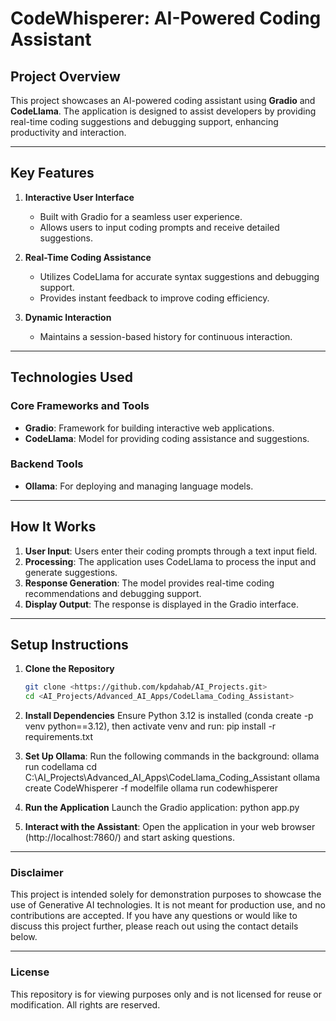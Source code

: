 # CodeWhisperer: AI-Powered Coding Assistant

## Project Overview

This project showcases an AI-powered coding assistant using **Gradio** and **CodeLlama**. The application is designed to assist developers by providing real-time coding suggestions and debugging support, enhancing productivity and interaction.

---

## Key Features

1. **Interactive User Interface**
   - Built with Gradio for a seamless user experience.
   - Allows users to input coding prompts and receive detailed suggestions.

2. **Real-Time Coding Assistance**
   - Utilizes CodeLlama for accurate syntax suggestions and debugging support.
   - Provides instant feedback to improve coding efficiency.

3. **Dynamic Interaction**
   - Maintains a session-based history for continuous interaction.

---

## Technologies Used

### Core Frameworks and Tools
- **Gradio**: Framework for building interactive web applications.
- **CodeLlama**: Model for providing coding assistance and suggestions.

### Backend Tools
- **Ollama**: For deploying and managing language models.

---

## How It Works

1. **User Input**: Users enter their coding prompts through a text input field.
2. **Processing**: The application uses CodeLlama to process the input and generate suggestions.
3. **Response Generation**: The model provides real-time coding recommendations and debugging support.
4. **Display Output**: The response is displayed in the Gradio interface.

---

## Setup Instructions

1. **Clone the Repository**
   ```bash
   git clone <https://github.com/kpdahab/AI_Projects.git>
   cd <AI_Projects/Advanced_AI_Apps/CodeLlama_Coding_Assistant>

2.	**Install Dependencies**
   Ensure Python 3.12 is installed (conda create -p venv python==3.12), then activate venv and run:
   pip install -r requirements.txt

3.	**Set Up Ollama**: Run the following commands in the background:
   ollama run codellama
   cd C:\AI_Projects\Advanced_AI_Apps\CodeLlama_Coding_Assistant
   ollama create CodeWhisperer -f modelfile
   ollama run codewhisperer

4.	**Run the Application**
   Launch the Gradio application:
   python app.py

5.	**Interact with the Assistant**:
   Open the application in your web browser (http://localhost:7860/) and start asking questions.
   
---

### Disclaimer

This project is intended solely for demonstration purposes to showcase the use of Generative AI technologies. It is not meant for production use, and no contributions are accepted. If you have any questions or would like to discuss this project further, please reach out using the contact details below.

---

### License

This repository is for viewing purposes only and is not licensed for reuse or modification. All rights are reserved.